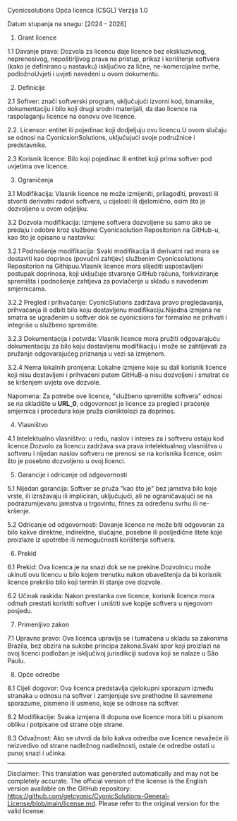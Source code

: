 Cyonicsolutions Opća licenca (CSGL)
Verzija 1.0

Datum stupanja na snagu: [2024 - 2028]

1. Grant licence

1.1 Davanje prava: Dozvola za licencu daje licence bez ekskluzivnog, neprenosivog, nepoštirljivog prava na pristup, prikaz i korištenje softvera (kako je definirano u nastavku) isključivo za lične, ne-komercijalne svrhe, podložnoUvjeti i uvjeti navedeni u ovom dokumentu.

2. Definicije

2.1 Softver: znači softverski program, uključujući izvorni kod, binarnike, dokumentaciju i bilo koji drugi srodni materijali, da dao licence na raspolaganju licence na osnovu ove licence.

2.2. Licensor: entitet ili pojedinac koji dodjeljuju ovu licencu.U ovom slučaju se odnosi na CyonicsionSolutions, uključujući svoje podružnice i predstavnike.

2.3 Korisnik licence: Bilo koji pojedinac ili entitet koji prima softver pod uvjetima ove licence.

3. Ograničenja

3.1 Modifikacija: Vlasnik licence ne može izmijeniti, prilagoditi, prevesti ili stvoriti derivatni radovi softvera, u cijelosti ili djelomično, osim što je dozvoljeno u ovom odjeljku.

3.2 Dozvola modifikacija: Izmjene softvera dozvoljene su samo ako se predaju i odobre kroz službene Cyonicsolution Repositorion na GitHub-u, kao što je opisano u nastavku:

3.2.1 Podnošenje modifikacija: Svaki modifikacija ili derivatni rad mora se dostaviti kao doprinos (povučni zahtjev) službenim Cyonicsolutions Repositorion na Githipuu.Vlasnik licence mora slijediti uspostavljeni postupak doprinosa, koji uključuje stvaranje GitHub računa, forkviziranje spremišta i podnošenje zahtjeva za povlačenje u skladu s navedenim smjernicama.

3.2.2 Pregled i prihvaćanje: CyonicSlutions zadržava pravo pregledavanja, prihvaćanja ili odbiti bilo koju dostavljenu modifikaciju.Nijedna izmjena ne smatra se ugrađenim u softver dok se cyonicsions for formalno ne prihvati i integriše u službeno spremište.

3.2.3 Dokumentacija i potvrda: Vlasnik licence mora pružiti odgovarajuću dokumentaciju za bilo koju dostavljenu modifikaciju i može se zahtijevati za pružanje odgovarajućeg priznanja u vezi sa izmjenom.

3.2.4 Nema lokalnih promjena: Lokalne izmjene koje su dali korisnik licence koji nisu dostavljeni i prihvaćeni putem GitHuB-a nisu dozvoljeni i smatrat će se kršenjem uvjeta ove dozvole.

Napomena: Za potrebe ove licence, "službeno spremište softvera" odnosi se na skladište u __URL_0__, odgovornost je licence za pregled i praćenje smjernica i procedura koje pruža cioniktolozi za doprinos.

4. Vlasništvo

4.1 Intelektualno vlasništvo: u redu, naslov i interes za i softveru ostaju kod licence.Dozvolo za licencu zadržava sva prava intelektualnog vlasništva u softveru i nijedan naslov softveru ne prenosi se na korisnika licence, osim što je posebno dozvoljeno u ovoj licenci.

5. Garancije i odricanje od odgovornosti

5.1 Nijedan garancija: Softver se pruža "kao što je" bez jamstva bilo koje vrste, ili izražavaju ili impliciran, uključujući, ali ne ograničavajući se na podrazumijevanu jamstva u trgovintu, fitnes za određenu svrhu ili ne-kršenje.

5.2 Odricanje od odgovornosti: Davanje licence ne može biti odgovoran za bilo kakve direktne, indirektne, slučajne, posebne ili posljedične štete koje proizlaze iz upotrebe ili nemogućnosti korištenja softvera.

6. Prekid

6.1 Prekid: Ova licenca je na snazi ​​dok se ne prekine.Dozvolnicu može ukinuti ovu licencu u bilo kojem trenutku nakon obaveštenja da bi korisnik licence prekršio bilo koji termin ili stanje ove dozvole.

6.2 Učinak raskida: Nakon prestanka ove licence, korisnik licence mora odmah prestati koristiti softver i uništiti sve kopije softvera u njegovom posjedu.

7. Primenljivo zakon

7.1 Upravno pravo: Ova licenca upravlja se i tumačena u skladu sa zakonima Brazila, bez obzira na sukobe principa zakona.Svaki spor koji proizlazi na ovoj licenci podložan je isključivoj jurisdikciji sudova koji se nalaze u São Paulu.

8. Opće odredbe

8.1 Cijeli dogovor: Ova licenca predstavlja cjelokupni sporazum između stranaka u odnosu na softver i zamjenjuje sve prethodne ili savremene sporazume, pismeno ili usmeno, koje se odnose na softver.

8.2 Modifikacije: Svaka izmjena ili dopuna ove licence mora biti u pisanom obliku i potpisane od strane obje strane.

8.3 Odvažnost: Ako se utvrdi da bilo kakva odredba ove licence nevažeće ili neizvedivo od strane nadležnog nadležnosti, ostale će odredbe ostati u punoj snazi ​​i učinka.

---
Disclaimer: This translation was generated automatically and may not be completely accurate. The official version of the license is the English version available on the GitHub repository: https://github.com/getcyonic/CyonicSolutions-General-License/blob/main/license.md. Please refer to the original version for the valid license.